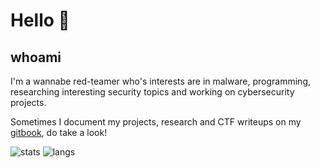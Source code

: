 # Hello 👋
## whoami
I'm a wannabe red-teamer who's interests are in malware, programming, researching interesting security topics and working on cybersecurity projects.

Sometimes I document my projects, research and CTF writeups on my [gitbook](https://gatari.gitbook.io/), do take a look!

![stats](https://github-readme-stats.vercel.app/api?username=gatariee&show_icons=true&theme=tokyonight)
![langs](https://github-readme-stats.vercel.app/api/top-langs/?username=gatariee&layout=compact&show_icons=true&theme=tokyonight)
